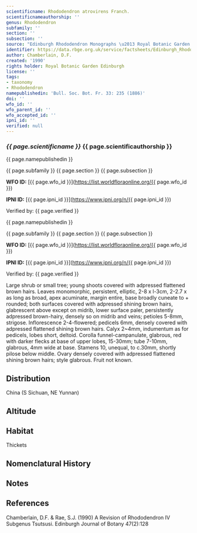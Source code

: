 ```yaml
---
scientificname: Rhododendron atrovirens Franch.
scientificnameauthorship: ''
genus: Rhododendron
subfamily: ''
section: ''
subsection: ''
source: "Edinburgh Rhododendron Monographs \u2013 Royal Botanic Garden Edinburgh"
identifier: https://data.rbge.org.uk/service/factsheets/Edinburgh_Rhododendron_Monographs.xhtml
author: Chamberlain, D.F.
created: '1990'
rights holder: Royal Botanic Garden Edinburgh
license: ''
tags:
- taxonomy
- Rhododendron
namepublishedin: 'Bull. Soc. Bot. Fr. 33: 235 (1886)'
doi: ''
wfo_id: ''
wfo_parent_id: ''
wfo_accepted_id: ''
ipni_id: ''
verified: null
---
```

### _{{ page.scientificname }}_ {{ page.scientificauthorship }}
 {{ page.namepublishedin }}

{{ page.subfamily }} {{ page.section }} {{ page.subsection }}

**WFO ID:** [{{ page.wfo_id }}](https://list.worldfloraonline.org/{{ page.wfo_id }})

**IPNI ID:** [{{ page.ipni_id }}](https://www.ipni.org/n/{{ page.ipni_id }})

Verified by: {{ page.verified }}

 {{ page.namepublishedin }}

{{ page.subfamily }} {{ page.section }} {{ page.subsection }}

**WFO ID:** [{{ page.wfo_id }}](https://list.worldfloraonline.org/{{ page.wfo_id }})

**IPNI ID:** [{{ page.ipni_id }}](https://www.ipni.org/n/{{ page.ipni_id }})

Verified by: {{ page.verified }}



Large shrub or small tree; young shoots covered with adpressed flattened brown hairs. Leaves monomorphic, persistent, elliptic, 2-8 x l-3cm, 2-2.7 x as long as broad, apex acuminate, margin entire, base broadly cuneate to + rounded; both surfaces covered with adpressed shining brown hairs, glabrescent above except on midrib, lower surface paler, persistently adpressed brown-hairy, densely so on midrib and veins; petioles 5-8mm, strigose. Inflorescence 2-4-flowered; pedicels 6mm, densely covered with adpressed flattened shining brown hairs. Calyx 2~4mm, indumentum as for pedicels, lobes short, deltoid. Corolla funnel-campanulate, glabrous, red with darker flecks at base of upper lobes, 15-30mm; tube 7-10mm, glabrous, 4mm wide at base. Stamens 10, unequal, to c.30mm, shortly pilose below middle. Ovary densely covered with adpressed flattened shining brown hairs; style glabrous. Fruit not known.

## Distribution
China (S Sichuan, NE Yunnan)

## Altitude


## Habitat
Thickets

## Nomenclatural History

                       
## Notes


## References

Chamberlain, D.F. & Rae, S.J. (1990) A Revision of Rhododendron IV Subgenus Tsutsusi. Edinburgh Journal of Botany 47(2):128
